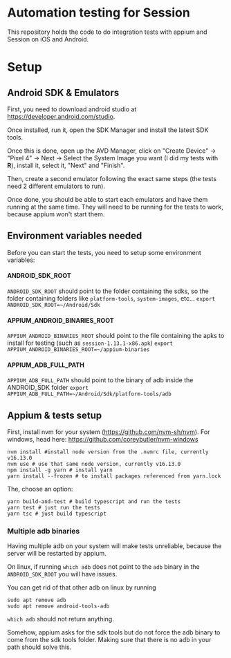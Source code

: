 # Automation testing for Session

This repository holds the code to do integration tests with appium and Session on iOS and Android.

# Setup

## Android SDK & Emulators

First, you need to download android studio at https://developer.android.com/studio.

Once installed, run it, open the SDK Manager and install the latest SDK tools.

Once this is done, open up the AVD Manager, click on "Create Device" -> "Pixel 4" -> Next -> Select the System Image you want (I did my tests with **R**), install it, select it, "Next" and "Finish".

Then, create a second emulator following the exact same steps (the tests need 2 different emulators to run).

Once done, you should be able to start each emulators and have them running at the same time. They will need to be running for the tests to work, because appium won't start them.

## Environment variables needed

Before you can start the tests, you need to setup some environment variables:

#### ANDROID_SDK_ROOT

`ANDROID_SDK_ROOT` should point to the folder containing the sdks, so the folder containing folders like `platform-tools`, `system-images`, etc...
`export ANDROID_SDK_ROOT=~/Android/Sdk`

#### APPIUM_ANDROID_BINARIES_ROOT

`APPIUM_ANDROID_BINARIES_ROOT` should point to the file containing the apks to install for testing (such as `session-1.13.1-x86.apk`)
`export APPIUM_ANDROID_BINARIES_ROOT=~/appium-binaries`

#### APPIUM_ADB_FULL_PATH

`APPIUM_ADB_FULL_PATH` should point to the binary of adb inside the ANDROID_SDK folder
`export APPIUM_ADB_FULL_PATH=~/Android/Sdk/platform-tools/adb`

## Appium & tests setup

First, install nvm for your system (https://github.com/nvm-sh/nvm).
For windows, head here: https://github.com/coreybutler/nvm-windows

```
nvm install #install node version from the .nvmrc file, currently v16.13.0
nvm use # use that same node version, currently v16.13.0
npm install -g yarn # install yarn
yarn install --frozen # to install packages referenced from yarn.lock
```

The, choose an option:

```
yarn build-and-test # build typescript and run the tests
yarn test # just run the tests
yarn tsc # just build typescript
```

### Multiple adb binaries

Having multiple adb on your system will make tests unreliable, because the server will be restarted by appium.

On linux, if running `which adb` does not point to the `adb` binary in the `ANDROID_SDK_ROOT` you will have issues.

You can get rid of that other adb on linux by running

```
sudo apt remove adb
sudo apt remove android-tools-adb
```

`which adb` should not return anything.

Somehow, appium asks for the sdk tools but do not force the adb binary to come from the sdk tools folder. Making sure that there is no adb in your path should solve this.
